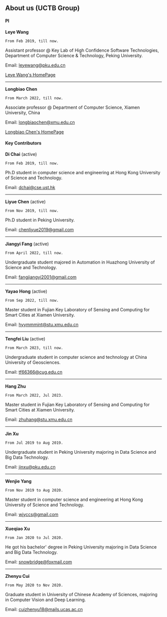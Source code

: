 ## About us (UCTB Group)

#### PI

**Leye Wang**  

```From Feb 2019, till now.```

Assistant professor @ Key Lab of High Confidence Software Technologies, Department of Computer Science & Technology, Peking University.

Email: leyewang@pku.edu.cn

[Leye Wang's HomePage](https://cs.pku.edu.cn/info/1174/2334.htm)

______

**Longbiao Chen**  

```From March 2022, till now.```

Associate professor @ Department of Computer Science, Xiamen University, China

Email: [longbiaochen@xmu.edu.cn](mailto:longbiaochen@xmu.edu.cn) 

[Longbiao Chen's HomePage](https://longbiao.crowdsensing.cn/)

#### Key Contributors

**Di Chai** (active)

```From Feb 2019, till now.```

Ph.D student in computer science and engineering at Hong Kong University of Science and Technology.

Email: dchai@cse.ust.hk

______

**Liyue Chen** (active)

```From Nov 2019, till now.```

Ph.D student in Peking University.

Email:  chenliyue2019@gmail.com

------

**Jiangyi Fang** (active)

```From April 2022, till now.```

Undergraduate student majored in Automation in Huazhong University of Science and Technology.

Email:  fangjiangyi2001@gmail.com

------

**Yayao Hong** (active)

```From Sep 2022, till now.```

Master student in Fujian Key Laboratory of Sensing and Computing for Smart Cities at Xiamen University.

Email:  hyymmmint@stu.xmu.edu.cn

------

**Tengfei Liu** (active)

```From March 2023, till now.```

Undergraduate student in computer science and technology at China University of Geosciences.

Email:  tf66366@cug.edu.cn

------

**Hang Zhu**

```From March 2022, Jul 2023.```

Master student in Fujian Key Laboratory of Sensing and Computing for Smart Cities at Xiamen University.

Email:  zhuhang@stu.xmu.edu.cn

------

**Jin Xu**

```From Jul 2019 to Aug 2019.```

Undergraduate student in Peking University majoring in Data Science and Big Data Technology.

Email: jinxu@pku.edu.cn

______

**Wenjie Yang**

```From Nov 2019 to Aug 2020.```

Master student in computer science and engineering at Hong Kong University of Science and Technology.

Email: wjyccs@gmail.com

______

**Xueqiao Xu**

```From Jan 2020 to Jul 2020.```

He got his bachelor' degree in Peking University majoring in Data Science and Big Data Technology.

Email:  snowbridge@foxmail.com

------

**Zhenyu Cui**

```From May 2020 to Nov 2020.```

Graduate student in University of Chinese Academy of Sciences, majoring in Computer Vision and Deep Learning.

Email:  cuizhenyu18@mails.ucas.ac.cn
